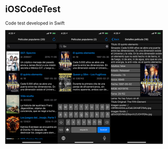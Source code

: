 # iOSCodeTest
Code test developed in Swift

![screenshoots from version tag 1.0.2](iOSCodeTest/readme-img/iOSCodeTest-cap-102.jpg)
<!--stackedit_data:
eyJoaXN0b3J5IjpbLTE0NTczNDI5MDMsLTExMzUwNzc4NjEsMT
Q1NzkxNjU0Ml19
-->